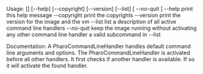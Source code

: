 Usage: [<subcommand>] [--help] [--copyright] [--version] [--list] [ --no-quit ]	--help       print this help message	--copyright  print the copyrights	--version    print the version for the image and the vm	--list       list a description of all active command line handlers	--no-quit    keep the image running without activating any other command line handler	<subcommand> a valid subcommand in --list	Documentation:A PharoCommandLineHandler handles default command line arguments and options.The PharoCommandLineHandler is activated before all other handlers. It first checks if another handler is available. If so it will activate the found handler.